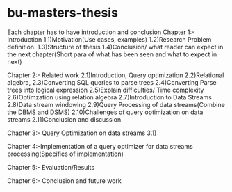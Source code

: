 # bu-masters-thesis
Each chapter has to have introduction and conclusion
Chapter 1:- Introduction
          1.1)Motivation(Use cases, examples)
          1.2)Research Problem definition.
          1.3)Structure of thesis
          1.4)Conclusion/ what reader can expect in the next chapter(Short para of what has been seen and what to expect in next)
          
Chapter 2:- Related work
          2.1)Introduction, Query optimization
          2.2)Relational algebra,
          2.3)Converting SQL queries to parse trees
          2.4)Converting Parse trees into logical expression
          2.5)Explain difficulties/ Time complexity
          2.6)Optimzation using relation algebra
          2.7)Introduction to Data Streams
          2.8)Data stream windowing
          2.9)Query Processing of data streams(Combine the DBMS and DSMS)
          2.10)Challenges of query optimization on data streams
          2.11)Conclusion and discussion

Chapter 3:- Query Optimization on data streams
          3.1)

Chapter 4:-Implementation of a query optimizer for data streams processing(Specifics of implementation)

Chapter 5:- Evaluation/Results

Chapter 6:- Conclusion and future work
